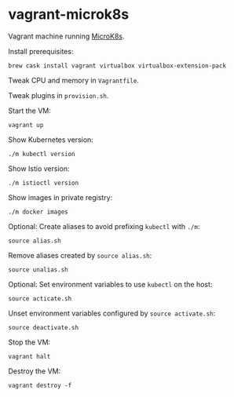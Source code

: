 # vagrant-microk8s

Vagrant machine running [MicroK8s](https://microk8s.io/).

Install prerequisites:

    brew cask install vagrant virtualbox virtualbox-extension-pack

Tweak CPU and memory in `Vagrantfile`.

Tweak plugins in `provision.sh`.

Start the VM:

    vagrant up

Show Kubernetes version:

    ./m kubectl version

Show Istio version:

    ./m istioctl version

Show images in private registry:

    ./m docker images

Optional: Create aliases to avoid prefixing `kubectl` with `./m`:

    source alias.sh

Remove aliases created by `source alias.sh`:

    source unalias.sh

Optional: Set environment variables to use `kubectl` on the host:

    source acticate.sh

Unset environment variables configured by `source activate.sh`:

    source deactivate.sh

Stop the VM:

    vagrant halt

Destroy the VM:

    vagrant destroy -f
